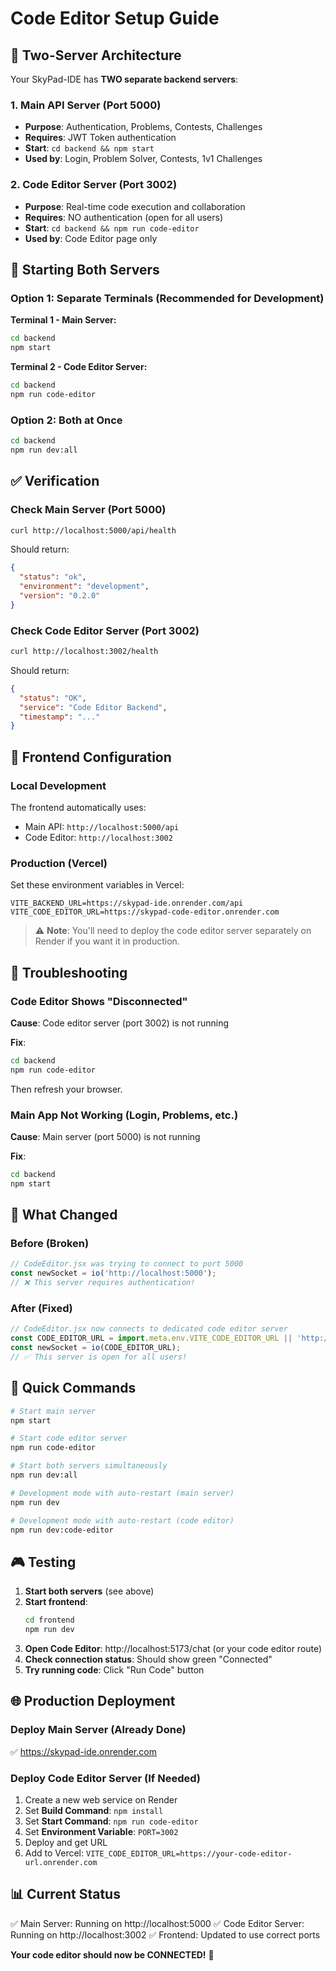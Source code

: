 # Code Editor Setup Guide

## 🎯 Two-Server Architecture

Your SkyPad-IDE has **TWO separate backend servers**:

### 1. Main API Server (Port 5000)
- **Purpose**: Authentication, Problems, Contests, Challenges
- **Requires**: JWT Token authentication
- **Start**: `cd backend && npm start`
- **Used by**: Login, Problem Solver, Contests, 1v1 Challenges

### 2. Code Editor Server (Port 3002)
- **Purpose**: Real-time code execution and collaboration
- **Requires**: NO authentication (open for all users)
- **Start**: `cd backend && npm run code-editor`
- **Used by**: Code Editor page only

## 🚀 Starting Both Servers

### Option 1: Separate Terminals (Recommended for Development)

**Terminal 1 - Main Server:**
```bash
cd backend
npm start
```

**Terminal 2 - Code Editor Server:**
```bash
cd backend
npm run code-editor
```

### Option 2: Both at Once
```bash
cd backend
npm run dev:all
```

## ✅ Verification

### Check Main Server (Port 5000)
```bash
curl http://localhost:5000/api/health
```

Should return:
```json
{
  "status": "ok",
  "environment": "development",
  "version": "0.2.0"
}
```

### Check Code Editor Server (Port 3002)
```bash
curl http://localhost:3002/health
```

Should return:
```json
{
  "status": "OK",
  "service": "Code Editor Backend",
  "timestamp": "..."
}
```

## 🔧 Frontend Configuration

### Local Development
The frontend automatically uses:
- Main API: `http://localhost:5000/api`
- Code Editor: `http://localhost:3002`

### Production (Vercel)
Set these environment variables in Vercel:

```
VITE_BACKEND_URL=https://skypad-ide.onrender.com/api
VITE_CODE_EDITOR_URL=https://skypad-code-editor.onrender.com
```

> ⚠️ **Note**: You'll need to deploy the code editor server separately on Render if you want it in production.

## 🐛 Troubleshooting

### Code Editor Shows "Disconnected"

**Cause**: Code editor server (port 3002) is not running

**Fix**:
```bash
cd backend
npm run code-editor
```

Then refresh your browser.

### Main App Not Working (Login, Problems, etc.)

**Cause**: Main server (port 5000) is not running

**Fix**:
```bash
cd backend
npm start
```

## 📝 What Changed

### Before (Broken)
```javascript
// CodeEditor.jsx was trying to connect to port 5000
const newSocket = io('http://localhost:5000');
// ❌ This server requires authentication!
```

### After (Fixed)
```javascript
// CodeEditor.jsx now connects to dedicated code editor server
const CODE_EDITOR_URL = import.meta.env.VITE_CODE_EDITOR_URL || 'http://localhost:3002';
const newSocket = io(CODE_EDITOR_URL);
// ✅ This server is open for all users!
```

## 🚀 Quick Commands

```bash
# Start main server
npm start

# Start code editor server
npm run code-editor

# Start both servers simultaneously
npm run dev:all

# Development mode with auto-restart (main server)
npm run dev

# Development mode with auto-restart (code editor)
npm run dev:code-editor
```

## 🎮 Testing

1. **Start both servers** (see above)
2. **Start frontend**:
   ```bash
   cd frontend
   npm run dev
   ```
3. **Open Code Editor**: http://localhost:5173/chat (or your code editor route)
4. **Check connection status**: Should show green "Connected"
5. **Try running code**: Click "Run Code" button

## 🌐 Production Deployment

### Deploy Main Server (Already Done)
✅ https://skypad-ide.onrender.com

### Deploy Code Editor Server (If Needed)
1. Create a new web service on Render
2. Set **Build Command**: `npm install`
3. Set **Start Command**: `npm run code-editor`
4. Set **Environment Variable**: `PORT=3002`
5. Deploy and get URL
6. Add to Vercel: `VITE_CODE_EDITOR_URL=https://your-code-editor-url.onrender.com`

## 📊 Current Status

✅ Main Server: Running on http://localhost:5000
✅ Code Editor Server: Running on http://localhost:3002
✅ Frontend: Updated to use correct ports

**Your code editor should now be CONNECTED!** 🎉

